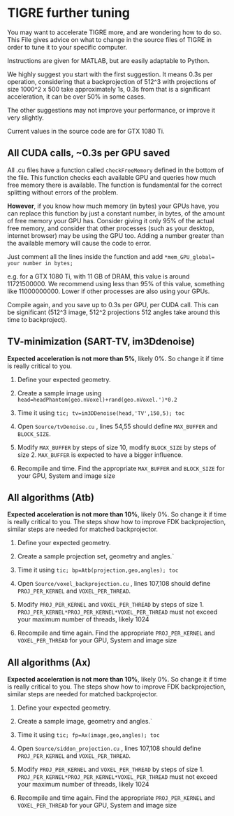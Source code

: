 TIGRE further tuning
======

You may want to accelerate TIGRE more, and are wondering how to do so. 
This File gives advice on what to change in the source files of TIGRE in order to tune it to your specific computer.

Instructions are given for MATLAB, but are easily adaptable to Python.

We highly suggest you start with the first suggestion. It means 0.3s per operation, considering that a backprojection of 512^3 with projections of size 1000^2 x 500 take approximately 1s, 0.3s from that is a significant acceleration, it can be over 50% in some cases. 

The other suggestions may not improve your performance, or improve it very slightly. 

Current values in the source code are for GTX 1080 Ti.

## All CUDA calls, ~0.3s per GPU saved

All .cu files have a function called `checkFreeMemory` defined in the bottom of the file. 
This function checks each available GPU and queries how much free memory there is available.
The function is fundamental for the correct splitting without errors of the problem. 

**However**, if you know how much memory (in bytes) your GPUs have, you can replace this function by just a constant number, in bytes, of the amount of free memory your GPU has. Consider giving it only 95% of the actual free memory, and consider that other processes (such as your desktop, internet browser) may be using the GPU too. Adding a number greater than the available memory will cause the code to error. 

Just comment all the lines inside the function and add
`*mem_GPU_global= your number in bytes;` 

e.g. for a GTX 1080 Ti, with 11 GB of DRAM, this value is around 11721500000. We recommend using less than 95% of this value, something like 11000000000. Lower if other processes are also using your GPUs.

Compile again, and you save up to 0.3s per GPU, per CUDA call. This can be significant (512^3 image, 512^2 projections 512 angles take around this time to backproject). 

## TV-minimization (SART-TV, im3Ddenoise)

**Expected acceleration is not more than 5%**, likely 0%. So change it if time is really critical to you. 


 1. Define your expected geometry. 
 
 2. Create a sample image using `head=headPhantom(geo.nVoxel)+rand(geo.nVoxel.')*0.2` 
 
 3. Time it using `tic; tv=im3DDenoise(head,'TV',150,5); toc` 
 
 4. Open `Source/tvDenoise.cu` , lines 54,55 should define `MAX_BUFFER` and `BLOCK_SIZE`. 
 
 5. Modify `MAX_BUFFER` by steps of size 10, modify `BLOCK_SIZE` by steps of size 2. `MAX_BUFFER` is expected to have a bigger influence.
 
 6. Recompile and time. Find the appropriate `MAX_BUFFER` and `BLOCK_SIZE` for your GPU, System and image size
 
## All algorithms (Atb)

**Expected acceleration is not more than 10%**, likely 0%. So change it if time is really critical to you. The steps show how to improve FDK backprojection, similar steps are needed for matched backprojector.


 1. Define your expected geometry. 
 
 2. Create a sample projection set, geometry and angles.` 
 
 3. Time it using `tic; bp=Atb(projection,geo,angles); toc` 
 
 4. Open `Source/voxel_backprojection.cu` , lines 107,108 should define `PROJ_PER_KERNEL` and `VOXEL_PER_THREAD`. 
 
 5. Modify `PROJ_PER_KERNEL` and `VOXEL_PER_THREAD` by steps of size 1. `PROJ_PER_KERNEL*PROJ_PER_KERNEL*VOXEL_PER_THREAD` must not exceed your maximum number of threads, likely 1024
 
 6. Recompile and time again. Find the appropriate `PROJ_PER_KERNEL` and `VOXEL_PER_THREAD` for your GPU, System and image size
 
## All algorithms (Ax)

**Expected acceleration is not more than 10%**, likely 0%. So change it if time is really critical to you. The steps show how to improve FDK backprojection, similar steps are needed for matched backprojector.

 1. Define your expected geometry. 
 
 2. Create a sample image, geometry and angles.` 
 
 3. Time it using `tic; fp=Ax(image,geo,angles); toc` 
 
 4. Open `Source/siddon_projection.cu` , lines 107,108 should define `PROJ_PER_KERNEL` and `VOXEL_PER_THREAD`. 
 
 5. Modify `PROJ_PER_KERNEL` and `VOXEL_PER_THREAD` by steps of size 1. `PROJ_PER_KERNEL*PROJ_PER_KERNEL*VOXEL_PER_THREAD` must not exceed your maximum number of threads, likely 1024
 
 6. Recompile and time again. Find the appropriate `PROJ_PER_KERNEL` and `VOXEL_PER_THREAD` for your GPU, System and image size
 
